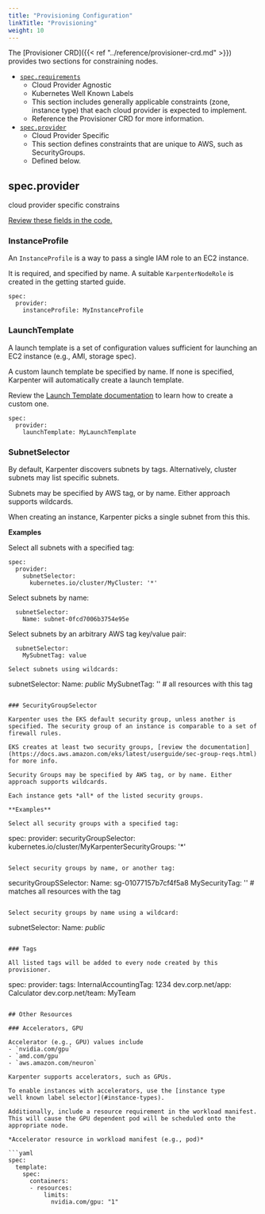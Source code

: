 ```yaml
---
title: "Provisioning Configuration"
linkTitle: "Provisioning"
weight: 10
---
```


The [Provisioner CRD]({{< ref "../reference/provisioner-crd.md" >}}) provides two sections for constraining nodes. 

- [`spec.requirements`](../reference/provisioner-crd#specrequirements)
  - Cloud Provider Agnostic 
  - Kubernetes Well Known Labels
  - This section includes generally applicable constraints (zone, instance type) that each cloud provider is expected to implement. 
  - Reference the Provisioner CRD for more information. 
- [`spec.provider`](#specprovider)
  - Cloud Provider Specific
  - This section defines constraints that are unique to AWS, such as SecurityGroups.
  - Defined below. 

## spec.provider

cloud provider specific constrains

[Review these fields in the code.](https://github.com/awslabs/karpenter/blob/main/pkg/cloudprovider/aws/apis/v1alpha1/provider.go#L33)

### InstanceProfile
An `InstanceProfile` is a way to pass a single IAM role to an EC2 instance.

It is required, and specified by name. A suitable `KarpenterNodeRole` is created in the getting started guide.

```
spec:
  provider:
    instanceProfile: MyInstanceProfile
```

### LaunchTemplate

A launch template is a set of configuration values sufficient for launching an EC2 instance (e.g., AMI, storage spec).

A custom launch template be specified by name. If none is specified, Karpenter will automatically create a launch template.

Review the [Launch Template documentation](launch-templates.md) to learn how to create a custom one.

```
spec:
  provider:
    launchTemplate: MyLaunchTemplate
```

### SubnetSelector
By default, Karpenter discovers subnets by tags. Alternatively, cluster subnets may list specific subnets.

Subnets may be specified by AWS tag, or by name. Either approach supports wildcards. 

When creating an instance, Karpenter picks a single subnet from this this. 

**Examples**

Select all subnets with a specified tag:
```
spec:
  provider:
    subnetSelector:
      kubernetes.io/cluster/MyCluster: '*'
```

Select subnets by name:
```
  subnetSelector:
    Name: subnet-0fcd7006b3754e95e
```

Select subnets by an arbitrary AWS tag key/value pair:
```
  subnetSelector:
    MySubnetTag: value

Select subnets using wildcards:
```
  subnetSelector:
    Name: *public* 
    MySubnetTag: '' # all resources with this tag

```

### SecurityGroupSelector

Karpenter uses the EKS default security group, unless another is specified. The security group of an instance is comparable to a set of firewall rules.

EKS creates at least two security groups, [review the documentation](https://docs.aws.amazon.com/eks/latest/userguide/sec-group-reqs.html) for more info.

Security Groups may be specified by AWS tag, or by name. Either approach supports wildcards. 

Each instance gets *all* of the listed security groups.

**Examples**

Select all security groups with a specified tag:
```
spec:
  provider:
    securityGroupSelector:
      kubernetes.io/cluster/MyKarpenterSecurityGroups: '*'
```

Select security groups by name, or another tag:
```
 securityGroupSSelector:
   Name: sg-01077157b7cf4f5a8
   MySecurityTag: '' # matches all resources with the tag
```

Select security groups by name using a wildcard:
```
 subnetSelector:
   Name: *public*
```

### Tags

All listed tags will be added to every node created by this provisioner.

```
spec:
  provider:
    tags:
      InternalAccountingTag: 1234
      dev.corp.net/app: Calculator
      dev.corp.net/team: MyTeam
```

## Other Resources

### Accelerators, GPU

Accelerator (e.g., GPU) values include
- `nvidia.com/gpu`
- `amd.com/gpu`
- `aws.amazon.com/neuron`

Karpenter supports accelerators, such as GPUs.

To enable instances with accelerators, use the [instance type
well known label selector](#instance-types).

Additionally, include a resource requirement in the workload manifest. This will cause the GPU dependent pod will be scheduled onto the appropriate node.

*Accelerator resource in workload manifest (e.g., pod)*

```yaml
spec:
  template:
    spec:
      containers:
      - resources:
          limits:
            nvidia.com/gpu: "1"
```
